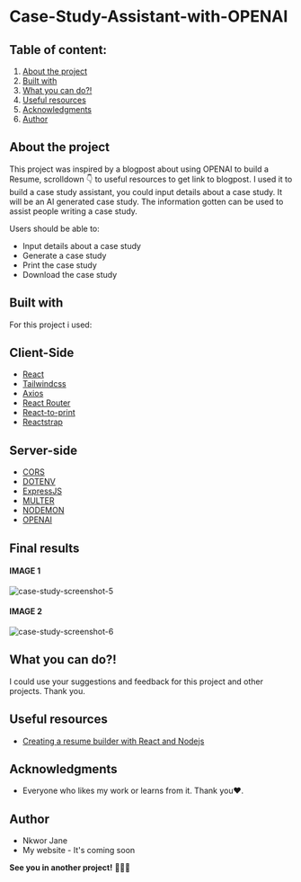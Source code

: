 # Case-Study-Assistant-with-OPENAI
## Table of content:

1. [About the project](#about-the-project)
1. [Built with](#built-with)
1. [What you can do?!](#what-you-can-do...?!)
1. [Useful resources](#useful-resources)
1. [Acknowledgments](#acknowledgments)
1. [Author](#author)

## About the project

This project was inspired by a blogpost about using OPENAI to build a Resume, scrolldown 👇 to useful resources to get link to blogpost. I used it to build a case study assistant, you could input details about a case study.
It will be an AI generated case study. The information gotten can be used to assist people writing a case study.

Users should be able to:

- Input details about a case study
- Generate a case study
- Print the case study
- Download the case study

## Built with

For this project i used:
## Client-Side
- [React](https://reactjs.org/)
- [Tailwindcss](https://tailwindcss.com/docs/installation)
- [Axios](https://www.freecodecamp.org/news/how-to-use-axios-with-react/)
- [React Router](https://reactrouter.com/en/main)
- [React-to-print](https://www.npmjs.com/package/react-to-print)
- [Reactstrap](https://reactstrap.github.io/?path=/story/home-installation--page)

## Server-side
- [CORS](https://www.npmjs.com/package/cors)
- [DOTENV](https://www.npmjs.com/package/dotenv)
- [ExpressJS](https://expressjs.com/)
- [MULTER](https://www.npmjs.com/package/multer)
- [NODEMON](https://www.npmjs.com/package/nodemon)
- [OPENAI](https://platform.openai.com/)

## Final results
#### IMAGE 1
![case-study-screenshot-5](https://user-images.githubusercontent.com/69125833/224136941-dfb15c29-f956-4535-9b6f-11bf0ea3faae.png)
#### IMAGE 2
![case-study-screenshot-6](https://user-images.githubusercontent.com/69125833/224139059-3733e623-b639-427d-8339-acc4493a701c.png)

## What you can do?!
I could use your suggestions and feedback for this project and other projects. Thank you.

## Useful resources
- [Creating a resume builder with React and Nodejs](https://dev.to/novu/creating-a-resume-builder-with-react-nodejs-and-ai-4k6l)

## Acknowledgments
- Everyone who likes my work or learns from it. Thank you❤.

## Author
- Nkwor Jane
- My website - It's coming soon 

**See you in another project!** 👋👩‍💻

